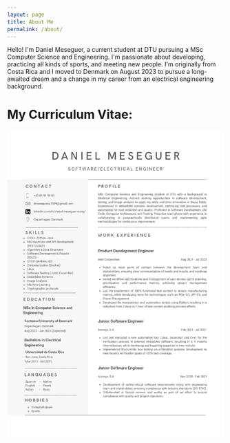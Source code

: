 ```yaml
---
layout: page
title: About Me
permalink: /about/
---
```


Hello! I'm Daniel Meseguer, a current student at DTU pursuing a MSc Computer Science and Engineering. I'm passionate about developing, practicing all kinds of sports, and meeting new people. I'm originally from Costa Rica and I moved to Denmark on August 2023 to pursue a long-awaited dream and a change in my career from an electrical engineering background.

# My Curriculum Vitae: 

![CV](/images/CV.jpg)
